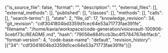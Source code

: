 {"is_source_file": false, "format": "", "description": "", "external_files": [], "external_methods": [], "published": [], "classes": [], "methods": [], "calls": [], "search-terms": [], "state": 2, "file_id": 17, "knowledge_revision": 34, "git_revision": "cdf3041804bd3359d1cec64e53a71773fae391fe", "filename": "/home/kavia/workspace/code-generation/voicevault-100906-5cebf73c/README.md", "hash": "79056e884fccb3bc4f5784767eb1facb", "format-version": 4, "code-base-name": "default", "revision_history": [{"34": "cdf3041804bd3359d1cec64e53a71773fae391fe"}]}